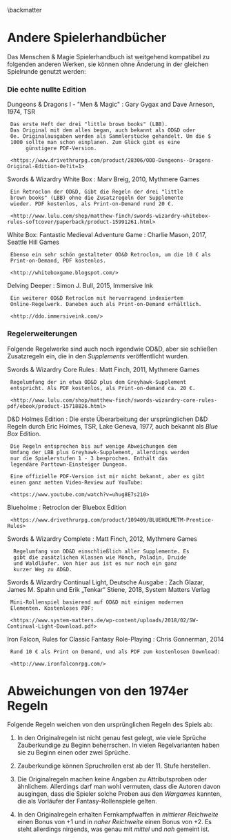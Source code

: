 \backmatter

Andere Spielerhandbücher
=========================

Das Menschen & Magie Spielerhandbuch ist weitgehend kompatibel zu
folgenden anderen Werken, sie können ohne Änderung in der gleichen
Spielrunde genutzt werden:

### Die echte nullte Edition

Dungeons & Dragons I - "Men & Magic"
:    Gary Gygax and Dave Arneson, 1974, TSR 
     
     Das erste Heft der drei "little brown books" (LBB). 
     Das Original mit dem alles began, auch bekannt als OD&D oder
     0e. Originalausgaben werden als Sammlerstücke gehandelt. Um die $
     1000 sollte man schon einplanen. Zum Glück gibt es eine
          günstigere PDF-Version.

     <https://www.drivethrurpg.com/product/28306/ODD-Dungeons--Dragons-Original-Edition-0e?it=1>

Swords & Wizardry White Box
:    Marv Breig, 2010, Mythmere Games

     Ein Retroclon der OD&D, Gibt die Regeln der drei "little
     brown books" (LBB) ohne die Zusatzregeln der Supplemente 
     wieder. PDF kostenlos, als Print-on-Demand rund 20 €.

     <http://www.lulu.com/shop/matthew-finch/swords-wizardry-whitebox-rules-softcover/paperback/product-15991261.html>

White Box: Fantastic Medieval Adventure Game
:    Charlie Mason, 2017, Seattle Hill Games

     Ebenso ein sehr schön gestalteter OD&D Retroclon, um die 10 € als 
     Print-on-Demand, PDF kostenlos.

     <http://whiteboxgame.blogspot.com/>

Delving Deeper
:    Simon J. Bull, 2015, Immersive Ink

     Ein weiterer OD&D Retroclon mit hervorragend indexiertem
     Online-Regelwerk. Daneben auch als Print-on-Demand erhältlich.

     <http://ddo.immersiveink.com/>

### Regelerweiterungen

Folgende Regelwerke sind auch noch irgendwie OD&D, aber sie schließen
Zusatzregeln ein, die in den *Supplements* veröffentlicht wurden.

Swords & Wizardry Core Rules
:    Matt Finch, 2011, Mythmere Games

     Regelumfang der in etwa OD&D plus dem Greyhawk-Supplement
     entspricht. Als PDF kostenlos, als Print-on-demand ca. 20 €.

     <http://www.lulu.com/shop/matthew-finch/swords-wizardry-core-rules-pdf/ebook/product-15718826.html>


D&D Holmes Edition
:    Die erste Überarbeitung der ursprünglichen D&D Regeln durch 
     Eric Holmes, TSR, Lake Geneva, 1977,
     auch bekannt als *Blue Box* Edition.

     Die Regeln entsprechen bis auf wenige Abweichungen dem
     Umfang der LBB plus Greyhawk-Supplement, allerdings werden
     nur die Spielerstufen 1 - 3 besprochen. Enthält das
     legendäre Porttown-Einsteiger Dungeon.  

     Eine offizielle PDF-Version ist mir nicht bekannt, aber es gibt
     einen ganz netten Video-Review auf YouTube:
     
     <https://www.youtube.com/watch?v=uhug8E7s210>

Blueholme
:    Retroclon der Bluebox Edition

     <https://www.drivethrurpg.com/product/109409/BLUEHOLMETM-Prentice-Rules>

Swords & Wizardry Complete
:     Matt Finch, 2012, Mythmere Games

      Regelumfang von OD&D einschließlich aller Supplemente. Es
      gibt die zusätzlichen Klassen wie Mönch, Paladin, Druide
      und Waldläufer. Von hier aus ist es nur noch ein ganz
      kurzer Weg zu AD&D.


Swords & Wizardry Continual Light, Deutsche Ausgabe
:    Zach Glazar, James M. Spahn und Erik „Tenkar“ Stiene, 2018,
     System Matters Verlag

     Mini-Rollenspiel basierend auf OD&D mit einigen modernen
     Elementen. Kostenloses PDF:
     
     <https://www.system-matters.de/wp-content/uploads/2018/02/SW-Continual-Light-Download.pdf>

Iron Falcon, Rules for Classic Fantasy Role-Playing
:    Chris Gonnerman, 2014 

     Rund 10 € als Print on Demand, und als PDF zum kostenlosen Download: 

     <http://www.ironfalconrpg.com/>

Abweichungen von den 1974er Regeln
==================================

Folgende Regeln weichen von den ursprünglichen Regeln des Spiels ab: 


1. In den Originalregeln ist nicht genau fest gelegt, wie viele
   Sprüche Zauberkundige zu Beginn beherrschen. In vielen
   Regelvarianten haben sie zu Beginn einen oder zwei Sprüche.

2. Zauberkundige können Spruchrollen erst ab der 11. Stufe herstellen.

3. Die Originalregeln machen keine Angaben zu Attributsproben oder
   ähnlichem. Allerdings darf man wohl vermuten, dass die Autoren
   davon ausgingen, dass die Spieler solche Proben aus den *Wargames*
   kannten, die als Vorläufer der Fantasy-Rollenspiele gelten. 

4. In den Originalregeln erhalten Fernkampfwaffen in *mittlerer
   Reichweite* einen Bonus von +1 und in *naher Reichweite* einen
   Bonus von +2. Es steht allerdings nirgends, was genau mit *mittel* 
   und *nah* gemeint ist.
